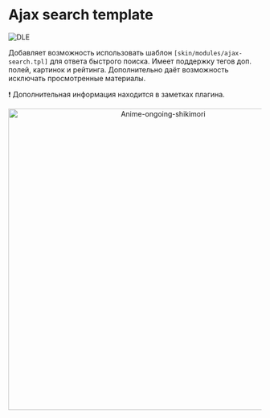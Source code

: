 # Ajax search template

![DLE](https://img.shields.io/badge/DLE-15.1+-green.svg?style=flat-square "DLE Version")

Добавляет возможность использовать шаблон `[skin/modules/ajax-search.tpl]` для ответа быстрого поиска. Имеет поддержку тегов доп. полей, картинок и рейтинга.
Дополнительно даёт возможность исключать просмотренные материалы.

:exclamation: Дополнительная информация находится в заметках плагина.

<p align="center">
<img src="https://repository-images.githubusercontent.com/597903212/1a8448f8-07cb-4d75-b8fd-97b05eac990d" alt="Anime-ongoing-shikimori" width="600">
</p>
